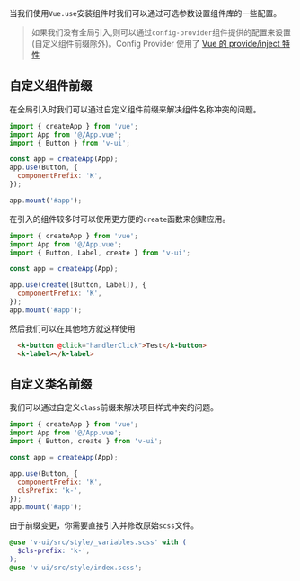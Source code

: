 当我们使用`Vue.use`安装组件时我们可以通过可选参数设置组件库的一些配置。

> 如果我们没有全局引入,则可以通过`config-provider`组件提供的配置来设置(自定义组件前缀除外)。Config Provider 使用了 [Vue 的 provide/inject 特性](https://v3.vuejs.org/guide/composition-api-provide-inject.html#reactivity)

## 自定义组件前缀

在全局引入时我们可以通过自定义组件前缀来解决组件名称冲突的问题。

```js
import { createApp } from 'vue';
import App from '@/App.vue';
import { Button } from 'v-ui';

const app = createApp(App);
app.use(Button, {
  componentPrefix: 'K',
});

app.mount('#app');
```

在引入的组件较多时可以使用更方便的`create`函数来创建应用。

```js
import { createApp } from 'vue';
import App from '@/App.vue';
import { Button, Label, create } from 'v-ui';

const app = createApp(App);

app.use(create([Button, Label]), {
  componentPrefix: 'K',
});
app.mount('#app');
```

然后我们可以在其他地方就这样使用

```html
  <k-button @click="handlerClick">Test</k-button>
  <k-label></k-label>
```

## 自定义类名前缀

我们可以通过自定义`class`前缀来解决项目样式冲突的问题。

```js
import { createApp } from 'vue';
import App from '@/App.vue';
import { Button, create } from 'v-ui';

const app = createApp(App);

app.use(Button, {
  componentPrefix: 'K',
  clsPrefix: 'k-',
});
app.mount('#app');
```

由于前缀变更，你需要直接引入并修改原始`scss`文件。

```scss
@use 'v-ui/src/style/_variables.scss' with (
  $cls-prefix: 'k-',
);
@use 'v-ui/src/style/index.scss';
```